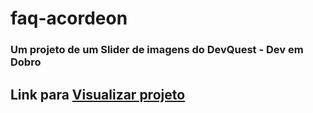 # faq-acordeon

### Um projeto de um Slider de imagens do DevQuest - Dev em Dobro

## Link para <a href="https://filipe-dll.github.io/faq-acordeon/">Visualizar projeto</a>
